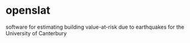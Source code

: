 openslat
========

software for estimating building value-at-risk due to earthquakes for the University of Canterbury